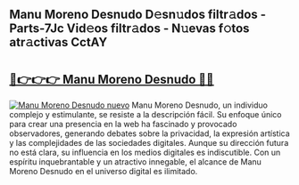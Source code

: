 ## Manu Moreno Desnudo D𝚎sn𝚞dos filtr𝚊dos - Parts-7Jc Vid𝚎os filtr𝚊dos - N𝚞evas f𝚘tos atr𝚊ctivas CctAY

# <h2><a href="http://mb4119j.tromn.icu/?c=Manu+Moreno+Desnudo">🔗👉👉👉 Manu Moreno Desnudo 🔗🔗</a></h2>

[![Manu Moreno Desnudo nuevo](https://i.imgur.com/pEAQMta.gif)](http://mb4119j.tromn.icu/?c=Manu+Moreno+Desnudo)
Manu Moreno Desnudo, un individuo complejo y estimulante, se resiste a la descripción fácil. Su enfoque único para crear una presencia en la web ha fascinado y provocado observadores, generando debates sobre la privacidad, la expresión artística y las complejidades de las sociedades digitales. Aunque su dirección futura no está clara, su influencia en los medios digitales es indiscutible. Con un espíritu inquebrantable y un atractivo innegable, el alcance de Manu Moreno Desnudo en el universo digital es ilimitado.
